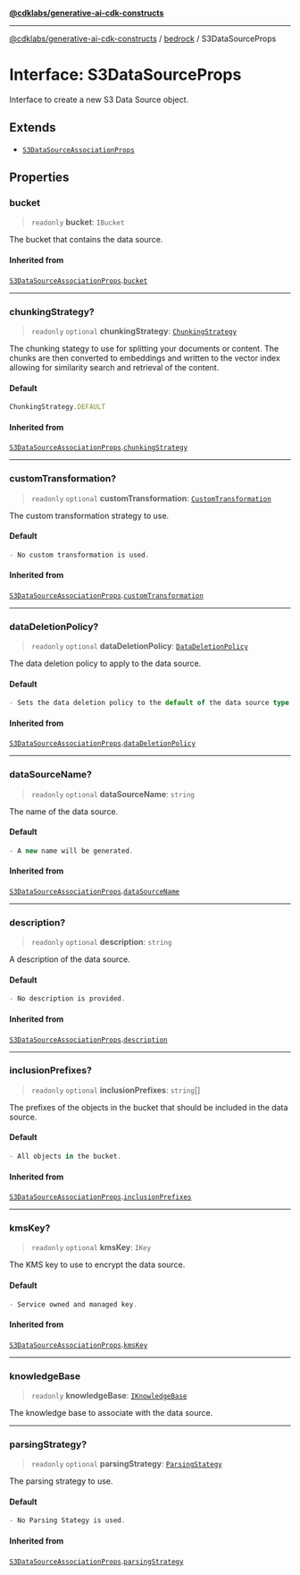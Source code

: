 [**@cdklabs/generative-ai-cdk-constructs**](../../../README.md)

***

[@cdklabs/generative-ai-cdk-constructs](../../../README.md) / [bedrock](../README.md) / S3DataSourceProps

# Interface: S3DataSourceProps

Interface to create a new S3 Data Source object.

## Extends

- [`S3DataSourceAssociationProps`](S3DataSourceAssociationProps.md)

## Properties

### bucket

> `readonly` **bucket**: `IBucket`

The bucket that contains the data source.

#### Inherited from

[`S3DataSourceAssociationProps`](S3DataSourceAssociationProps.md).[`bucket`](S3DataSourceAssociationProps.md#bucket)

***

### chunkingStrategy?

> `readonly` `optional` **chunkingStrategy**: [`ChunkingStrategy`](../classes/ChunkingStrategy.md)

The chunking stategy to use for splitting your documents or content.
The chunks are then converted to embeddings and written to the vector
index allowing for similarity search and retrieval of the content.

#### Default

```ts
ChunkingStrategy.DEFAULT
```

#### Inherited from

[`S3DataSourceAssociationProps`](S3DataSourceAssociationProps.md).[`chunkingStrategy`](S3DataSourceAssociationProps.md#chunkingstrategy)

***

### customTransformation?

> `readonly` `optional` **customTransformation**: [`CustomTransformation`](../classes/CustomTransformation.md)

The custom transformation strategy to use.

#### Default

```ts
- No custom transformation is used.
```

#### Inherited from

[`S3DataSourceAssociationProps`](S3DataSourceAssociationProps.md).[`customTransformation`](S3DataSourceAssociationProps.md#customtransformation)

***

### dataDeletionPolicy?

> `readonly` `optional` **dataDeletionPolicy**: [`DataDeletionPolicy`](../enumerations/DataDeletionPolicy.md)

The data deletion policy to apply to the data source.

#### Default

```ts
- Sets the data deletion policy to the default of the data source type.
```

#### Inherited from

[`S3DataSourceAssociationProps`](S3DataSourceAssociationProps.md).[`dataDeletionPolicy`](S3DataSourceAssociationProps.md#datadeletionpolicy)

***

### dataSourceName?

> `readonly` `optional` **dataSourceName**: `string`

The name of the data source.

#### Default

```ts
- A new name will be generated.
```

#### Inherited from

[`S3DataSourceAssociationProps`](S3DataSourceAssociationProps.md).[`dataSourceName`](S3DataSourceAssociationProps.md#datasourcename)

***

### description?

> `readonly` `optional` **description**: `string`

A description of the data source.

#### Default

```ts
- No description is provided.
```

#### Inherited from

[`S3DataSourceAssociationProps`](S3DataSourceAssociationProps.md).[`description`](S3DataSourceAssociationProps.md#description)

***

### inclusionPrefixes?

> `readonly` `optional` **inclusionPrefixes**: `string`[]

The prefixes of the objects in the bucket that should be included in the data source.

#### Default

```ts
- All objects in the bucket.
```

#### Inherited from

[`S3DataSourceAssociationProps`](S3DataSourceAssociationProps.md).[`inclusionPrefixes`](S3DataSourceAssociationProps.md#inclusionprefixes)

***

### kmsKey?

> `readonly` `optional` **kmsKey**: `IKey`

The KMS key to use to encrypt the data source.

#### Default

```ts
- Service owned and managed key.
```

#### Inherited from

[`S3DataSourceAssociationProps`](S3DataSourceAssociationProps.md).[`kmsKey`](S3DataSourceAssociationProps.md#kmskey)

***

### knowledgeBase

> `readonly` **knowledgeBase**: [`IKnowledgeBase`](IKnowledgeBase.md)

The knowledge base to associate with the data source.

***

### parsingStrategy?

> `readonly` `optional` **parsingStrategy**: [`ParsingStategy`](../classes/ParsingStategy.md)

The parsing strategy to use.

#### Default

```ts
- No Parsing Stategy is used.
```

#### Inherited from

[`S3DataSourceAssociationProps`](S3DataSourceAssociationProps.md).[`parsingStrategy`](S3DataSourceAssociationProps.md#parsingstrategy)
